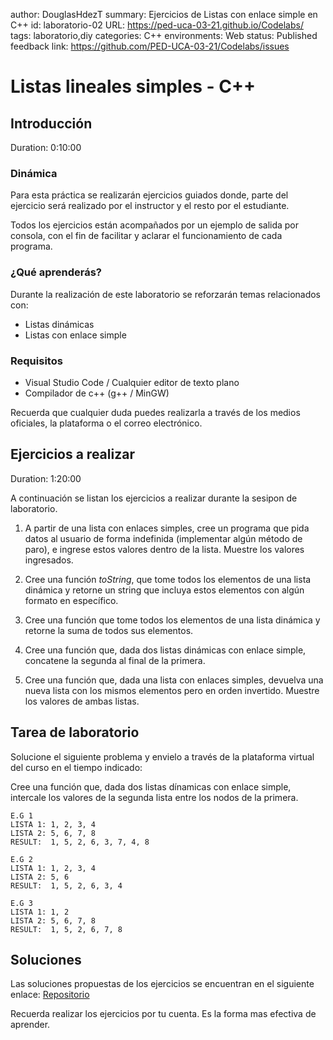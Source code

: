 author: DouglasHdezT
summary: Ejercicios de Listas con enlace simple en C++
id: laboratorio-02
URL: https://ped-uca-03-21.github.io/Codelabs/
tags: laboratorio,diy
categories: C++
environments: Web
status: Published
feedback link: https://github.com/PED-UCA-03-21/Codelabs/issues

# Listas lineales simples - C++

## Introducción
Duration: 0:10:00

### Dinámica

Para esta práctica se realizarán ejercicios guiados donde, parte del ejercicio será realizado por el instructor y el resto por el estudiante.

Todos los ejercicios están acompañados por un ejemplo de salida por consola, con el fin de facilitar y aclarar el funcionamiento de cada programa.

### ¿Qué aprenderás?

Durante la realización de este laboratorio se reforzarán temas relacionados con:

- Listas dinámicas
- Listas con enlace simple

### Requisitos

- Visual Studio Code / Cualquier editor de texto plano
- Compilador de c++ (g++ / MinGW)

<aside class="positive">
  Recuerda que cualquier duda puedes realizarla a través de los medios oficiales, la plataforma o el correo electrónico.
</aside>

## Ejercicios a realizar
Duration: 1:20:00

A continuación se listan los ejercicios a realizar durante la sesipon de laboratorio.

1. A partir de una lista con enlaces simples, cree un programa que pida datos al usuario de forma indefinida (implementar algún método de paro), e ingrese estos valores dentro de la lista. Muestre los valores ingresados.
   
2. Cree una función *toString*, que tome todos los elementos de una lista dinámica y retorne un string que incluya estos elementos con algún formato en específico.
   
3. Cree una función que tome todos los elementos de una lista dinámica y retorne la suma de todos sus elementos.

4. Cree una función que, dada dos listas dinámicas con enlace simple, concatene la segunda al final de la primera.

5. Cree una función que, dada una lista con enlaces simples, devuelva una nueva lista con los mismos elementos pero en orden invertido. Muestre los valores de ambas listas.

## Tarea de laboratorio

Solucione el siguiente problema y envielo a través de la plataforma virtual del curso en el tiempo indicado:

Cree una función que, dada dos listas dínamicas con enlace simple, intercale los valores de la segunda lista entre los nodos de la primera.

```console
E.G 1
LISTA 1: 1, 2, 3, 4
LISTA 2: 5, 6, 7, 8
RESULT:  1, 5, 2, 6, 3, 7, 4, 8

E.G 2
LISTA 1: 1, 2, 3, 4
LISTA 2: 5, 6
RESULT:  1, 5, 2, 6, 3, 4

E.G 3
LISTA 1: 1, 2
LISTA 2: 5, 6, 7, 8
RESULT:  1, 5, 2, 6, 7, 8

```

## Soluciones

Las soluciones propuestas de los ejercicios se encuentran en el siguiente enlace: [Repositorio](https://github.com/PED-UCA-03-21/Laboratorio-02)

<aside class="positive">
  Recuerda realizar los ejercicios por tu cuenta. Es la forma mas efectiva de aprender.
</aside>
